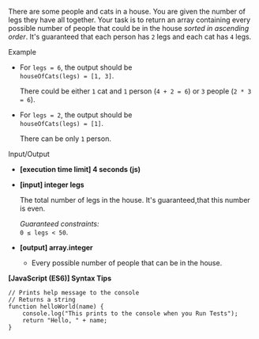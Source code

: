 There are some people and cats in a house. You are given the number of legs they have all
together. Your task is to return an array containing every possible number of people that
could be in the house _sorted in ascending order_. It's guaranteed that each person has
`2` legs and each cat has `4` legs.

Example

- For `legs = 6`, the output should be  
  `houseOfCats(legs) = [1, 3]`.

  There could be either `1` cat and `1` person (`4 + 2 = 6`) or `3` people (`2 * 3 = 6`).

- For `legs = 2`, the output should be  
  `houseOfCats(legs) = [1]`.

  There can be only `1` person.

Input/Output

- **\[execution time limit\] 4 seconds (js)**

- **\[input\] integer legs**

  The total number of legs in the house. It's guaranteed,that this number is even.

  _Guaranteed constraints:_  
  `0 ≤ legs < 50`.

- **\[output\] array.integer**

  - Every possible number of people that can be in the house.

**\[JavaScript (ES6)\] Syntax Tips**

    // Prints help message to the console
    // Returns a string
    function helloWorld(name) {
        console.log("This prints to the console when you Run Tests");
        return "Hello, " + name;
    }
